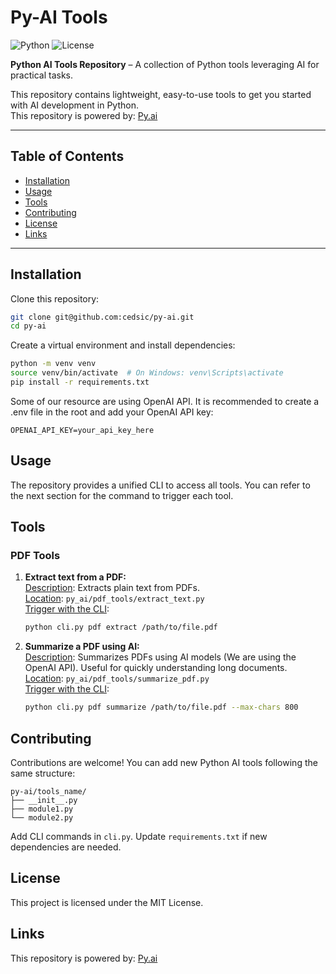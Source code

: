 # Py-AI Tools

![Python](https://img.shields.io/badge/Python-3.10+-blue) ![License](https://img.shields.io/badge/License-MIT-green)

**Python AI Tools Repository** – A collection of Python tools leveraging AI for practical tasks.

This repository contains lightweight, easy-to-use tools to get you started with AI development in Python.  
This repository is powered by: [Py.ai](https://py.ai)

---

## Table of Contents
- [Installation](#installation)
- [Usage](#usage)
- [Tools](#tools)
- [Contributing](#contributing)
- [License](#license)
- [Links](#links)

---
## Installation

Clone this repository:

```bash
git clone git@github.com:cedsic/py-ai.git
cd py-ai
```

Create a virtual environment and install dependencies:

```bash
python -m venv venv
source venv/bin/activate  # On Windows: venv\Scripts\activate
pip install -r requirements.txt
```

Some of our resource are using OpenAI API. It is recommended to create a .env file in the root and add your OpenAI API key:

```
OPENAI_API_KEY=your_api_key_here
```

## Usage

The repository provides a unified CLI to access all tools. You can refer to the next section for the command to trigger each tool.

## Tools

### PDF Tools

1) **Extract text from a PDF:**  
  <u>Description</u>: Extracts plain text from PDFs.  
  <u>Location</u>: `py_ai/pdf_tools/extract_text.py`  
  <u>Trigger with the CLI</u>:
    ```bash
    python cli.py pdf extract /path/to/file.pdf
    ```

2) **Summarize a PDF using AI:**  
  <u>Description</u>: Summarizes PDFs using AI models (We are using the OpenAI API). Useful for quickly understanding long documents.  
  <u>Location</u>: `py_ai/pdf_tools/summarize_pdf.py`  
  <u>Trigger with the CLI</u>:
    ```bash
    python cli.py pdf summarize /path/to/file.pdf --max-chars 800
    ```

## Contributing

Contributions are welcome! You can add new Python AI tools following the same structure:

```
py-ai/tools_name/
├── __init__.py
├── module1.py
└── module2.py
```

Add CLI commands in `cli.py`.
Update `requirements.txt` if new dependencies are needed.

## License

This project is licensed under the MIT License.


## Links

This repository is powered by: [Py.ai](https://py.ai)
